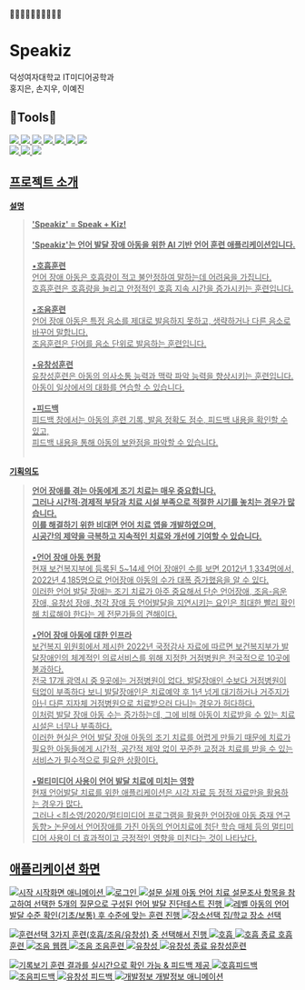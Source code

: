 🐣🐣🐣🐣🐣🐣🐣🐣🐣🐣
# Speakiz
덕성여자대학교 IT미디어공학과 <br>
홍지은, 손지우, 이예진 <br>

## 🔧Tools🔧 <br>
<a href="https://unity.com/"><img src="https://img.shields.io/badge/unity-%23000000.svg?style=for-the-badge&logo=unity&logoColor=white">
<a href="https://visualstudio.microsoft.com/ko/"><img src="https://img.shields.io/badge/Visual%20Studio-5C2D91.svg?style=for-the-badge&logo=visual-studio&logoColor=white">
<a href="https://azure.microsoft.com/ko-kr/pricing/purchase-options/azure-account/search?icid=free-search&ef_id=_k_CjwKCAiAmrS7BhBJEiwAei59i98KdspsvFJE3G7izLYlPO9QhbzYb_CcNeYu-mcasq2AdgBlGLGc3hoCfs0QAvD_BwE_k_&OCID=AIDcmmmbxccejx_SEM__k_CjwKCAiAmrS7BhBJEiwAei59i98KdspsvFJE3G7izLYlPO9QhbzYb_CcNeYu-mcasq2AdgBlGLGc3hoCfs0QAvD_BwE_k_&gad_source=1&gclid=CjwKCAiAmrS7BhBJEiwAei59i98KdspsvFJE3G7izLYlPO9QhbzYb_CcNeYu-mcasq2AdgBlGLGc3hoCfs0QAvD_BwE"><img src="https://img.shields.io/badge/azure-%230072C6.svg?style=for-the-badge&logo=microsoftazure&logoColor=white">
<a href=""><img src="https://img.shields.io/badge/c%23-%23239120.svg?style=for-the-badge&logo=csharp&logoColor=white">
<a href="https://github.com/"><img src="https://img.shields.io/badge/github-%23121011.svg?style=for-the-badge&logo=github&logoColor=white">
<a href="https://www.figma.com/"><img src="https://img.shields.io/badge/figma-%23F24E1E.svg?style=for-the-badge&logo=figma&logoColor=white">
<a href="https://www.adobe.com/"><img src="https://img.shields.io/badge/adobe-%23FF0000.svg?style=for-the-badge&logo=adobe&logoColor=white"><br>
<a href="https://www.adobe.com/kr/products/illustrator.html"><img src="https://img.shields.io/badge/adobe%20illustrator-%23FF9A00.svg?style=for-the-badge&logo=adobe%20illustrator&logoColor=white">
<a href="https://www.adobe.com/kr/products/photoshop.html"><img src="https://img.shields.io/badge/adobe%20photoshop-%2331A8FF.svg?style=for-the-badge&logo=adobe%20photoshop&logoColor=white">
<a href="https://cloud.google.com/?_gl=1*tk870s*_up*MQ..&gclid=CKvjkseQxYoDFctJwgUdW2kebg&gclsrc=ds"><img src="https://img.shields.io/badge/GoogleCloud-%234285F4.svg?style=for-the-badge&logo=google-cloud&logoColor=white">

## 프로젝트 소개
**설명** 
<br>
>**'Speakiz' = Speak + Kiz!** <br><br>
**'Speakiz'는 언어 발달 장애 아동을 위한 AI 기반 언어 훈련 애플리케이션입니다.** <br><br>
▪️**호흡훈련**<br>
언어 장애 아동은 호흡량이 적고 불안정하여 말하는데 어려움을 가집니다.<br>
호흡훈련은 호흡량을 늘리고 안정적인 호흡 지속 시간을 증가시키는 훈련입니다.<br><br>
▪️**조음훈련**<br>
언어 장애 아동은 특정 음소를 제대로 발음하지 못하고, 생략하거나 다른 음소로 바꾸어 말합니다.<br>
조음훈련은 단어를 음소 단위로 발음하는 훈련입니다.<br><br>
▪️**유창성훈련**<br>
유창성훈련은 아동의 의사소통 능력과 맥락 파악 능력을 향상시키는 훈련입니다.<br>
아동이 일상에서의 대화를 연습할 수 있습니다.<br><br>
▪️**피드백**<br>
피드백 창에서는 아동의 훈련 기록, 발음 정확도 점수, 피드백 내용을 확인할 수 있고,<br>
피드백 내용을 통해 아동의 보완점을 파악할 수 있습니다.<br><br>

**기획의도** <br>
>**언어 장애를 겪는 아동에게 조기 치료는 매우 중요합니다.<br>
그러나 시간적·경제적 부담과 치료 시설 부족으로 적절한 시기를 놓치는 경우가 많습니다.<br>
이를 해결하기 위한 비대면 언어 치료 앱을 개발하였으며,<br>
시공간의 제약을 극복하고 지속적인 치료와 개선에 기여할 수 있습니다.** <br><br>
▪️**언어 장애 아동 현황**<br>
  현재 보건복지부에 등록된 5~14세 언어 장애인 수를 보면 2012년 1,334명에서, 2022년 4,185명으로 언어장애 아동의 수가 대폭 증가했음을 알 수 있다.<br>
  이러한 언어 발달 장애는 조기 치료가 아주 중요해서 단순 언어장애, 조음-음운 장애, 유창성 장애, 청각 장애 등 언어발달을 지연시키는 요인은 최대한 빨리 확인해 치료해야 한다는 게 전문가들의 견해이다. <br><br>
▪️**언어 장애 아동에 대한 인프라**<br>
   보건복지 위원회에서 제시한 2022년 국정감사 자료에 따르면 보건복지부가 발달장애인의 체계적인 의료서비스를 위해 지정한 거점병원은 전국적으로 10곳에 불과하다.<br>
   전국 17개 광역시 중 9곳에는 거점병원이 없다. 발달장애인 수보다 거점병원이 턱없이 부족하다 보니 발달장애인은 치료예약 후 1년 넘게 대기하거나 거주지가 아닌 다른 지자체 거점병원으로 치료받으러 다니는 경우가 허다하다.<br>
   이처럼 발달 장애 아동 수는 증가하는데, 그에 비해 아동이 치료받을 수 있는 치료 시설은 너무나 부족하다.<br>
   이러한 현실은 언어 발달 장애 아동의 조기 치료를 어렵게 만들기 때문에 치료가 필요한 아동들에게 시간적, 공간적 제약 없이 꾸준한 교정과 치료를 받을 수 있는 서비스가 필수적으로 필요한 상황이다.<br><br>
▪️**멀티미디어 사용이 언어 발달 치료에 미치는 영향**<br>
현재 언어발달 치료를 위한 애플리케이션은 시각 자료 등 정적 자료만을 활용하는 경우가 많다.<br>
그러나 <최소영/2020/멀티미디어 프로그램을 활용한 언어장애 아동 중재 연구 동향> 논문에서 언어장애를 가진 아동의 언어치료에 첨단 학습 매체 등의 멀티미디어 사용이 더 효과적이고 긍정적인 영향을 미친다는 것이 나타났다.<br>

## 애플리케이션 화면
![시작](https://github.com/user-attachments/assets/f77159ff-fce1-4f8d-adfa-8e95b65f36d7)
시작화면 애니메이션
![로그인](https://github.com/user-attachments/assets/906ca9ee-afb6-4d52-ab7c-d1fe7f077b82)
![설문](https://github.com/user-attachments/assets/12d039b0-2047-443d-a910-76e96658ba1e)
실제 아동 언어 치료 설문조사 항목을 참고하여 선택한 5개의 질문으로 구성된 언어 발달 진단테스트 진행
![레벨](https://github.com/user-attachments/assets/c69e130c-bb5b-4d61-9ae8-241bc51128d3)
아동의 언어 발달 수준 확인(기초/보통) 후 수준에 맞는 훈련 진행
![장소선택](https://github.com/user-attachments/assets/3c7af16c-37f5-4b33-9871-6c8e8031d629)
집/학교 장소 선택

![훈련선택](https://github.com/user-attachments/assets/9e7403e6-86a3-46ed-963f-0972177f53c8)
3가지 훈련(호흡/조음/유창성) 중 선택해서 진행
![호흡](https://github.com/user-attachments/assets/de971127-8fe6-439e-8e04-4a03353d54aa)
![호흡 종료](https://github.com/user-attachments/assets/544ec8cf-7d29-40a9-b431-04d16940a869)
호흡훈련
![조음 웹캠](https://github.com/user-attachments/assets/70c5b070-1ac2-4034-bea1-a526c10bb926)
![조음](https://github.com/user-attachments/assets/8db368ba-5707-4403-9a53-38f7ba8c8d93)
조음훈련
![유창성](https://github.com/user-attachments/assets/ad2533f4-5408-477b-8591-5d98c8f4a0f7)
![유창성 종료](https://github.com/user-attachments/assets/b687a0b2-c2af-437b-b6fd-b36762cd11f1)
유창성훈련

![기록보기](https://github.com/user-attachments/assets/6cd50c9c-b648-49a8-9c67-dcc381c72a18)
훈련 결과를 실시간으로 확인 가능 & 피드백 제공
![호흡피드백](https://github.com/user-attachments/assets/ce8a7a07-5f18-48e8-b78c-fca81db9e7aa)
![조음피드백](https://github.com/user-attachments/assets/9db098e3-7d05-4cb1-a59b-6b167546c034)
![유창성 피드백](https://github.com/user-attachments/assets/806d1e4b-d7a8-4774-8775-b41f03c46a94)
![개발정보](https://github.com/user-attachments/assets/204643fd-aa69-43b9-aeb2-e255115289ee)
개발정보 애니메이션


